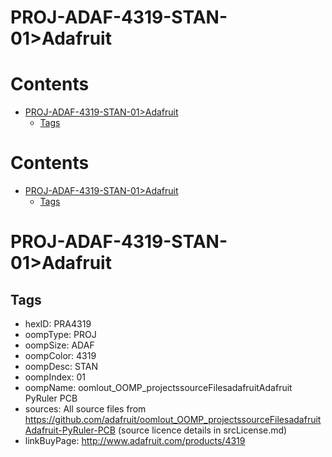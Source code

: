 
PROJ-ADAF-4319-STAN-01>Adafruit
===============================

Contents
========

* [PROJ-ADAF-4319-STAN-01>Adafruit](#proj-adaf-4319-stan-01adafruit)
	* [Tags](#tags)

Contents
========

* [PROJ-ADAF-4319-STAN-01>Adafruit](#proj-adaf-4319-stan-01adafruit)
	* [Tags](#tags)

# PROJ-ADAF-4319-STAN-01>Adafruit

## Tags

- hexID: PRA4319
- oompType: PROJ
- oompSize: ADAF
- oompColor: 4319
- oompDesc: STAN
- oompIndex: 01
- oompName: oomlout_OOMP_projectssourceFilesadafruitAdafruit PyRuler PCB
- sources: All source files from https://github.com/adafruit/oomlout_OOMP_projectssourceFilesadafruitAdafruit-PyRuler-PCB (source licence details in srcLicense.md)
- linkBuyPage: http://www.adafruit.com/products/4319
